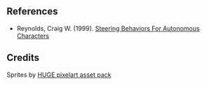 ## References

- Reynolds, Craig W. (1999). [Steering Behaviors For Autonomous Characters](http://www.red3d.com/cwr/steer/gdc99/)

## Credits

Sprites by [HUGE pixelart asset pack](https://s4m-ur4i.itch.io/huge-pixelart-asset-pack)
